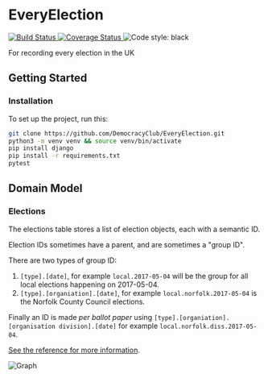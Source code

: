 # EveryElection
[
![Build Status](https://circleci.com/gh/DemocracyClub/EveryElection.svg?style=svg)
](https://circleci.com/gh/DemocracyClub/EveryElection) [
![Coverage Status](https://coveralls.io/repos/github/DemocracyClub/EveryElection/badge.svg?branch=master)
](https://coveralls.io/github/DemocracyClub/EveryElection?branch=master) 
![Code style: black](https://img.shields.io/badge/code%20style-black-000000.svg)


For recording every election in the UK

## Getting Started

### Installation

To set up the project, run this:
```bash
git clone https://github.com/DemocracyClub/EveryElection.git
python3 -m venv venv && source venv/bin/activate
pip install django
pip install -r requirements.txt
pytest
```

## Domain Model

### Elections

The elections table stores a list of election objects, each with a semantic ID.

Election IDs sometimes have a parent, and are sometimes a "group ID".

There are two types of group ID:

1. `[type].[date]`, for example `local.2017-05-04` will be the group for all local elections happening on 2017-05-04.
2. `[type].[organiation].[date]`, for example `local.norfolk.2017-05-04` is the Norfolk County Council elections.

Finally an ID is made _per ballot paper_ using `[type].[organiation].[organisation division].[date]` for example `local.norfolk.diss.2017-05-04`.

[See the reference for more information](https://democracyclub.org.uk/projects/election-ids/reference/).


![Graph](docs/graph.png)